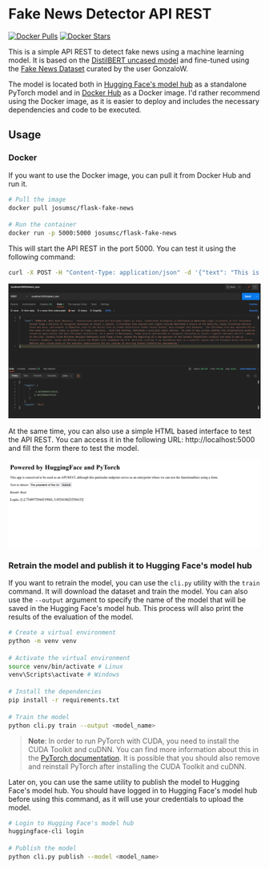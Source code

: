 # Fake News Detector API REST

[![Docker Pulls](https://img.shields.io/docker/pulls/josumsc/flask-fake-news.svg)](https://hub.docker.com/repository/docker/josumsc/flask-fake-news/general)
[![Docker Stars](https://img.shields.io/docker/stars/josumsc/flask-fake-news.svg)](https://hub.docker.com/repository/docker/josumsc/flask-fake-news/general)

This is a simple API REST to detect fake news using a machine learning model. It is based on the [DistilBERT uncased model](distilbert-base-uncased-finetuned-sst-2-english) and fine-tuned using the [Fake News Dataset](https://huggingface.co/datasets/GonzaloA/fake_news) curated by the user GonzaloW.

The model is located both in [Hugging Face's model hub](https://huggingface.co/josumsc/fake-news-detector) as a standalone PyTorch model and in [Docker Hub](https://hub.docker.com/repository/docker/josumsc/flask-fake-news/general) as a Docker image. I'd rather recommend using the Docker image, as it is easier to deploy and includes the necessary dependencies and code to be executed.

## Usage

### Docker

If you want to use the Docker image, you can pull it from Docker Hub and run it.

```bash
# Pull the image
docker pull josumsc/flask-fake-news

# Run the container
docker run -p 5000:5000 josumsc/flask-fake-news
```

This will start the API REST in the port 5000. You can test it using the following command:

```bash
curl -X POST -H "Content-Type: application/json" -d '{"text": "This is a fake news"}' http://localhost:5000/predict
```

![API REST](https://github.com/josumsc/fake-news-detector/blob/master/docs/img/api-rest.png?raw=true)

At the same time, you can also use a simple HTML based interface to test the API REST. You can access it in the following URL: http://localhost:5000 and fill the form there to test the model.

![HTML interface](https://github.com/josumsc/fake-news-detector/blob/master/docs/img/html-interface.png?raw=true)

### Retrain the model and publish it to Hugging Face's model hub

If you want to retrain the model, you can use the `cli.py` utility with the `train` command. It will download the dataset and train the model. You can also use the `--output` argument to specify the name of the model that will be saved in the Hugging Face's model hub. This process will also print the results of the evaluation of the model.

```bash
# Create a virtual environment
python -m venv venv

# Activate the virtual environment
source venv/bin/activate # Linux
venv\Scripts\activate # Windows

# Install the dependencies
pip install -r requirements.txt

# Train the model
python cli.py train --output <model_name>
```

> **Note**: In order to run PyTorch with CUDA, you need to install the CUDA Toolkit and cuDNN. You can find more information about this in the [PyTorch documentation](https://pytorch.org/get-started/locally/). It is possible that you should also remove and reinstall PyTorch after installing the CUDA Toolkit and cuDNN.

Later on, you can use the same utility to publish the model to Hugging Face's model hub. You should have logged in to Hugging Face's model hub before using this command, as it will use your credentials to upload the model.

```bash
# Login to Hugging Face's model hub
huggingface-cli login

# Publish the model
python cli.py publish --model <model_name>
```
